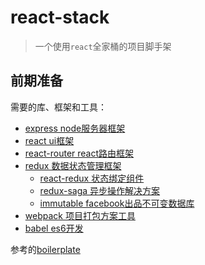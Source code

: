 # react-stack

> 一个使用`react`全家桶的项目脚手架

## 前期准备

需要的库、框架和工具：

- [express node服务器框架](http://www.expressjs.com.cn/)
- [react ui框架](https://reactjs.org/)
- [react-router react路由框架](https://reacttraining.com/react-router/web/example/basic)
- [redux 数据状态管理框架](https://redux.js.org/)
    - [react-redux 状态绑定组件](https://react-redux.js.org/)
    - [redux-saga 异步操作解决方案](https://redux-saga.js.org/docs/introduction/BeginnerTutorial.html)
    - [immutable facebook出品不可变数据库](http://facebook.github.io/immutable-js/)
- [webpack 项目打包方案工具](https://webpack.js.org/)
- [babel es6开发](https://babel.docschina.org/docs/en/)

参考的[boilerplate](https://github.com/react-boilerplate/react-boilerplate)
